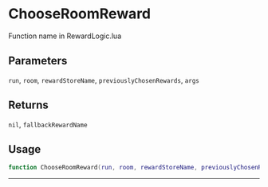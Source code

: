 # ChooseRoomReward
Function name in RewardLogic.lua
## Parameters
`run`, `room`, `rewardStoreName`, `previouslyChosenRewards`, `args`
## Returns
`nil`, `fallbackRewardName`
## Usage
```lua
function ChooseRoomReward(run, room, rewardStoreName, previouslyChosenRewards, args)
```
---
